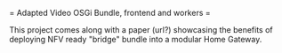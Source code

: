 = Adapted Video OSGi Bundle, frontend and workers =

This project comes along with a paper (url?) showcasing the benefits of deploying NFV ready "bridge" bundle into a modular Home Gateway.
 